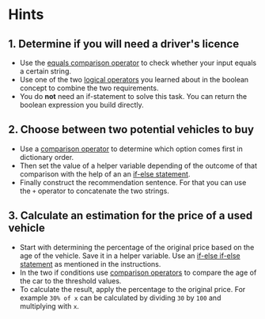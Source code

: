 # Hints

## 1. Determine if you will need a driver's licence

- Use the [equals comparison operator][comparison-operators] to check whether your input equals a certain string.
- Use one of the two [logical operators][logical-operators] you learned about in the boolean concept to combine the two requirements.
- You do **not** need an if-statement to solve this task. You can return the boolean expression you build directly.

## 2. Choose between two potential vehicles to buy

- Use a [comparison operator][comparison-operators] to determine which option comes first in dictionary order.
- Then set the value of a helper variable depending of the outcome of that comparison with the help of an an [if-else statement][if-statement].
- Finally construct the recommendation sentence. For that you can use the `+` operator to concatenate the two strings.

## 3. Calculate an estimation for the price of a used vehicle

- Start with determining the percentage of the original price based on the age of the vehicle. Save it in a helper variable. Use an [if-else if-else statement][if-statement] as mentioned in the instructions.
- In the two if conditions use [comparison operators][comparison-operators] to compare the age of the car to the threshold values.
- To calculate the result, apply the percentage to the original price. For example `30% of x` can be calculated by dividing `30` by `100` and multiplying with `x`.

[comparison-operators]: https://golang.org/ref/spec#Comparison_operators
[logical-operators]: https://golang.org/ref/spec#Logical_operators
[if-statement]: https://golang.org/ref/spec#If_statements
